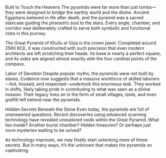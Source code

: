 Built to Touch the Heavens
The pyramids were far more than just tombs—they were designed to bridge the earthly world and the divine. Ancient Egyptians believed in life after death, and the pyramid was a sacred staircase guiding the pharaoh’s soul to the stars. Every angle, chamber, and corridor was deliberately crafted to serve both symbolic and functional roles in this journey.

The Great Pyramid of Khufu at Giza is the crown jewel. Completed around 2560 BCE, it was constructed with such precision that even modern architects are left scratching their heads. Its base is nearly a perfect square, and its sides are aligned almost exactly with the four cardinal points of the compass.

Labor of Devotion
Despite popular myths, the pyramids were not built by slaves. Evidence now suggests that a massive workforce of skilled laborers—fed, housed, and respected—undertook this enormous task. They worked in shifts, likely taking pride in contributing to what was seen as a divine mission. Their legacy lives on in the form of small villages, tools, and even graffiti left behind near the pyramids.

Hidden Secrets Beneath the Stone
Even today, the pyramids are full of unanswered questions. Recent discoveries using advanced scanning technology have revealed unexplored voids within the Great Pyramid. What lies inside? Another burial chamber? Hidden treasures? Or perhaps just more mysteries waiting to be solved?

As technology improves, we may finally start unlocking more of these secrets. But in many ways, it’s the unknown that makes the pyramids so captivating.